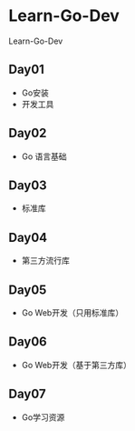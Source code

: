 # Learn-Go-Dev
Learn-Go-Dev

## Day01
- Go安装
- 开发工具

## Day02
- Go 语言基础

## Day03
- 标准库

## Day04
- 第三方流行库

## Day05
- Go Web开发（只用标准库）

## Day06
- Go Web开发（基于第三方库）

## Day07
- Go学习资源
